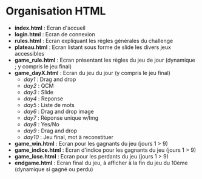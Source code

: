 # Organisation HTML

- **index.html** : Ecran d'accueil
- **login.html** : Ecran de connexion
- **rules.html** : Ecran expliquant les règles générales du challenge
- **plateau.html** : Ecran listant sous forme de slide les divers jeux accessibles
- **game_rule.html** : Ecran présentant les règles du jeu de jour (dynamique ; y compris le jeu final)
- **game_dayX.html** : Ecran du jeu du jour (y compris le jeu final)
    - *day1* : Drag and drop
    - *day2* : QCM
    - *day3* : Slide
    - *day4* : Reponse
    - *day5* : Liste de mots
    - *day6* : Drag and drop image
    - *day7* : Réponse unique w/Img
    - *day8* : Yes/No
    - *day9* : Drag and drop
    - *day10* : Jeu final, mot à reconstituer
- **game_win.html** : Ecran pour les gagnants du jeu (jours 1 > 9)
- **game_indice.html** : Ecran d'indice pour les gagnants du jeu (jours 1 > 9)
- **game_lose.html** : Ecran pour les perdants du jeu (jours 1 > 9)
- **endgame.html** : Ecran final du jeu, à afficher à la fin du jeu du 10ème (dynamique si gagné ou perdu)